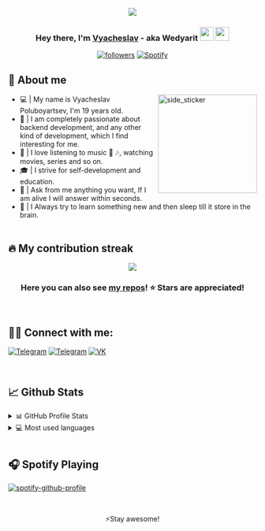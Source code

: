 
<p align="center">
  <img src="https://i.imgur.com/MhRI62b.gif">
</p>

<h3 align="center">Hey there, I'm <a href="https://github.com/Wedyarit">Vyacheslav</a> - aka Wedyarit <img src="https://media.giphy.com/media/hvRJCLFzcasrR4ia7z/giphy.gif" width="28"> <img src="https://emojis.slackmojis.com/emojis/images/1531849430/4246/blob-sunglasses.gif?1531849430" width="28"/></h3>

<p align="center">
  <a href="https://github.com/Wedyarit"><img alt="followers" title="Follow me on Github" src="https://img.shields.io/github/followers/Wedyarit?color=236ad3&style=for-the-badge&logo=github&label=Follow"/></a>  
  <a href="https://open.spotify.com/user/g3ansdmzkc19pankrj2eedd8c?si=f5bf27c6f0f14b78" target="_blank"><img src="https://img.shields.io/badge/Spotify-%231ED760.svg?&style=for-the-badge&logo=spotify&logoColor=white" alt="Spotify"></a>
</p>


## 📖 About me
<img align="right" width=200px height=200px alt="side_sticker" src="https://media.giphy.com/media/TEnXkcsHrP4YedChhA/giphy.gif" />

* 💻 | My name is Vyacheslav Poluboyartsev, I'm 19 years old.
* 🎨 | I am completely passionate about backend development, and any other kind of development, which I find interesting for me.
* 📱 | I love listening to music :heartbeat: :notes:, watching movies, series and so on.
* 🎓 | I strive for self-development and education.
* :closed_book: | Ask from me anything you want, If I am alive I will answer within seconds. <br>
* :gem: | I Always try to learn something new and then sleep till it store in the brain. <br><br>
 


## 🔥 My contribution streak

<p align="center">
  <a href="https://github.com/Wedyarit/github-readme-streak-stats">
    <img src="https://github-readme-streak-stats.herokuapp.com?user=Wedyarit&theme=midnight-purple"/>
  </a>
</p>

<h3 align="center">Here you can also see <a href="https://github.com/Wedyarit?tab=repositories">my repos</a>! ⭐ Stars are appreciated!</h3>
<br>


## 🙋‍♂️ Connect with me:

<p align="left">
  <a href="https://t.me/Wedyarit"><img alt="Telegram" title="Telegram" src="https://img.shields.io/badge/Telegram-2CA5E0?style=for-the-badge&logo=telegram&logoColor=white"/></a>
   <a href="wedyarit@gmail.com"><img alt="Telegram" title="Telegram" src="https://img.shields.io/badge/Gmail-D14836?style=for-the-badge&logo=gmail&logoColor=white"/></a>
  <a href="https://vk.com/wedyarit"><img alt="VK" title="VK" src="https://img.shields.io/badge/-VK-%232962FF?style=for-the-badge&logo=vk&logoColor=white"/></a>
</p>
<br>

## 📈 Github Stats

<details>
  <summary>📊 GitHub Profile Stats</summary>
  <br/>
  <a href=""><img alt="Wedyarit's Github Stats" src="https://github-readme-stats.vercel.app/api?username=Wedyarit&show_icons=true&count_private=true&theme=midnight-purple" /></a>
</details>

<details> 
  <summary>💻 Most used languages</summary>
  <br/>
  <a href=""><img alt="Wedyarit's Top Languages" src="https://github-readme-stats.vercel.app/api/top-langs/?username=Wedyarit&langs_count=10&layout=compact&theme=midnight-purple" /></a>
  <br/>
  <b>Note:</b> This chart is only a metric of which languages my public code on GitHub consists of and does not reflect my experience or skill level.
</details>
<br>

## 🎧 Spotify Playing
[![spotify-github-profile](https://spotify-github-profile.vercel.app/api/view?uid=g3ansdmzkc19pankrj2eedd8c&cover_image=true&theme=default)](https://open.spotify.com/user/g3ansdmzkc19pankrj2eedd8c?si=b8e61e659962426e)


<br />

<p align='center'>⚡Stay awesome!</p>
   
